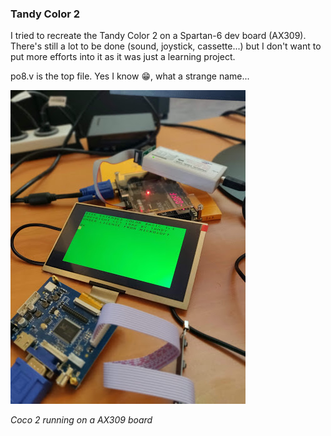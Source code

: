 ### Tandy Color 2

I tried to recreate the Tandy Color 2 on a Spartan-6 dev board (AX309). There's still a lot to be done (sound, joystick, cassette...) but I don't want to put more efforts into it as it was just a learning project.

po8.v is the top file. Yes I know :grin:, what a strange name...


![Coco2 running on the AX309](photo.jpg)

*Coco 2 running on a AX309 board*